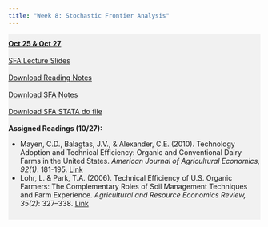 ```yaml
---
title: "Week 8: Stochastic Frontier Analysis"
---
```


<div style="background-color:rgba(0, 0, 0, 0.0470588); text-align:left; vertical-align: middle; padding:10px 0;">
<b><u>Oct 25 & Oct 27</u></b> <br> <br>
<a  href="/lectures/Week 09.csv" target="_blank">SFA Lecture Slides</a> <br> <br>
<a  href="/lectures/Organics_SFA.do" target="_blank">Download Reading Notes</a> <br> <br>
<a  href="/lectures/dairy_dea_1input_1output.ipynb" target="_blank">Download SFA Notes</a> <br> <br>
<a  href="/lectures/sfa_complete.do" target="_blank">Download SFA STATA do file</a> <br> <br>
<b>Assigned Readings (10/27):</b> <br>

<ul>
  <li>Mayen, C.D., Balagtas, J.V., & Alexander, C.E. (2010). Technology Adoption and Technical Efficiency: Organic and Conventional Dairy Farms in the United States. <i>American Journal of Agricultural Economics, 92(1)</i>: 181-195. <a href = "http://www.jstor.com/stable/40647975" target="_blank">Link</a></li>
  <li>Lohr, L. & Park, T.A. (2006). Technical Efficiency of U.S. Organic Farmers: The Complementary Roles of Soil Management Techniques and Farm Experience. <i>Agricultural and Resource Economics Review, 35(2)</i>: 327–338. <a href = "https://doi.org/10.1017/S1068280500006766" target="_blank">Link</a></li>  
</ul>


</div>

